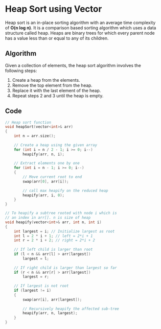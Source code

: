 

# Heap Sort using Vector<int>
Heap sort is an in-place sorting algorithm with an average time complexity of **O(n log n)**. It is a comparison based sorting algorithm which uses a data structure called heap. Heaps are binary trees for which every parent node has a value less than or equal to any of its children. 

## Algorithm
Given a collection of elements, the heap sort algorithm involves the following steps:
1. Create a heap from the elements.
2. Remove the top element from the heap.
3. Replace it with the last element of the heap.
4. Repeat steps 2 and 3 until the heap is empty.

## Code
```cpp
// Heap sort function
void heapSort(vector<int>& arr) 
{ 
    int n = arr.size(); 
  
    // Create a heap using the given array 
    for (int i = n / 2 - 1; i >= 0; i--) 
        heapify(arr, n, i); 
  
    // Extract elements one by one 
    for (int i = n - 1; i >= 0; i--) 
    { 
        // Move current root to end 
        swap(arr[0], arr[i]); 
  
        // call max heapify on the reduced heap 
        heapify(arr, i, 0); 
    } 
} 

// To heapify a subtree rooted with node i which is 
// an index in arr[]. n is size of heap 
void heapify(vector<int>& arr, int n, int i) 
{ 
    int largest = i; // Initialize largest as root 
    int l = 2 * i + 1; // left = 2*i + 1 
    int r = 2 * i + 2; // right = 2*i + 2 
  
    // If left child is larger than root 
    if (l < n && arr[l] > arr[largest]) 
        largest = l; 
  
    // If right child is larger than largest so far 
    if (r < n && arr[r] > arr[largest]) 
        largest = r; 
  
    // If largest is not root 
    if (largest != i) 
    { 
        swap(arr[i], arr[largest]); 
  
        // Recursively heapify the affected sub-tree 
        heapify(arr, n, largest); 
    } 
} 
```